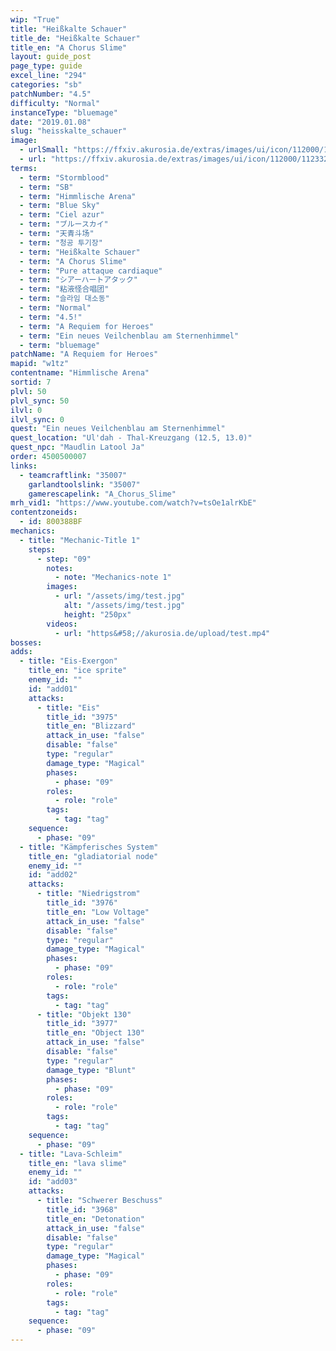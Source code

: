 ```yaml
---
wip: "True"
title: "Heißkalte Schauer"
title_de: "Heißkalte Schauer"
title_en: "A Chorus Slime"
layout: guide_post
page_type: guide
excel_line: "294"
categories: "sb"
patchNumber: "4.5"
difficulty: "Normal"
instanceType: "bluemage"
date: "2019.01.08"
slug: "heisskalte_schauer"
image:
  - urlSmall: "https://ffxiv.akurosia.de/extras/images/ui/icon/112000/112332_hr1.png"
  - url: "https://ffxiv.akurosia.de/extras/images/ui/icon/112000/112332_hr1.png"
terms:
  - term: "Stormblood"
  - term: "SB"
  - term: "Himmlische Arena"
  - term: "Blue Sky"
  - term: "Ciel azur"
  - term: "ブルースカイ"
  - term: "天青斗场"
  - term: "청공 투기장"
  - term: "Heißkalte Schauer"
  - term: "A Chorus Slime"
  - term: "Pure attaque cardiaque"
  - term: "シアーハートアタック"
  - term: "粘液怪合唱团"
  - term: "슬라임 대소동"
  - term: "Normal"
  - term: "4.5!"
  - term: "A Requiem for Heroes"
  - term: "Ein neues Veilchenblau am Sternenhimmel"
  - term: "bluemage"
patchName: "A Requiem for Heroes"
mapid: "w1tz"
contentname: "Himmlische Arena"
sortid: 7
plvl: 50
plvl_sync: 50
ilvl: 0
ilvl_sync: 0
quest: "Ein neues Veilchenblau am Sternenhimmel"
quest_location: "Ul'dah - Thal-Kreuzgang (12.5, 13.0)"
quest_npc: "Maudlin Latool Ja"
order: 4500500007
links:
  - teamcraftlink: "35007"
    garlandtoolslink: "35007"
    gamerescapelink: "A_Chorus_Slime"
mrh_vid1: "https://www.youtube.com/watch?v=tsOe1alrKbE"
contentzoneids:
  - id: 800388BF
mechanics:
  - title: "Mechanic-Title 1"
    steps:
      - step: "09"
        notes:
          - note: "Mechanics-note 1"
        images:
          - url: "/assets/img/test.jpg"
            alt: "/assets/img/test.jpg"
            height: "250px"
        videos:
          - url: "https&#58;//akurosia.de/upload/test.mp4"
bosses:
adds:
  - title: "Eis-Exergon"
    title_en: "ice sprite"
    enemy_id: ""
    id: "add01"
    attacks:
      - title: "Eis"
        title_id: "3975"
        title_en: "Blizzard"
        attack_in_use: "false"
        disable: "false"
        type: "regular"
        damage_type: "Magical"
        phases:
          - phase: "09"
        roles:
          - role: "role"
        tags:
          - tag: "tag"
    sequence:
      - phase: "09"
  - title: "Kämpferisches System"
    title_en: "gladiatorial node"
    enemy_id: ""
    id: "add02"
    attacks:
      - title: "Niedrigstrom"
        title_id: "3976"
        title_en: "Low Voltage"
        attack_in_use: "false"
        disable: "false"
        type: "regular"
        damage_type: "Magical"
        phases:
          - phase: "09"
        roles:
          - role: "role"
        tags:
          - tag: "tag"
      - title: "Objekt 130"
        title_id: "3977"
        title_en: "Object 130"
        attack_in_use: "false"
        disable: "false"
        type: "regular"
        damage_type: "Blunt"
        phases:
          - phase: "09"
        roles:
          - role: "role"
        tags:
          - tag: "tag"
    sequence:
      - phase: "09"
  - title: "Lava-Schleim"
    title_en: "lava slime"
    enemy_id: ""
    id: "add03"
    attacks:
      - title: "Schwerer Beschuss"
        title_id: "3968"
        title_en: "Detonation"
        attack_in_use: "false"
        disable: "false"
        type: "regular"
        damage_type: "Magical"
        phases:
          - phase: "09"
        roles:
          - role: "role"
        tags:
          - tag: "tag"
    sequence:
      - phase: "09"
---
```

